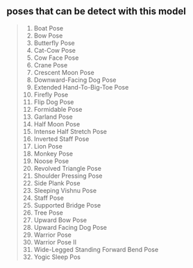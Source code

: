## poses that can be detect with this model
>1. Boat Pose
>1. Bow Pose
>1. Butterfly Pose
>1. Cat-Cow Pose
>1. Cow Face Pose
>1. Crane Pose
>1. Crescent Moon Pose
>1. Downward-Facing Dog Pose
>1. Extended Hand-To-Big-Toe Pose
>1. Firefly Pose
>1. Flip Dog Pose
>1. Formidable Pose
>1. Garland Pose
>1. Half Moon Pose
>1. Intense Half Stretch Pose
>1. Inverted Staff Pose
>1. Lion Pose
>1. Monkey Pose
>1. Noose Pose
>1. Revolved Triangle Pose
>1. Shoulder Pressing Pose
>1. Side Plank Pose
>1. Sleeping Vishnu Pose
>1. Staff Pose
>1. Supported Bridge Pose
>1. Tree Pose
>1. Upward Bow Pose
>1. Upward Facing Dog Pose
>1. Warrior Pose
>1. Warrior Pose II
>1. Wide-Legged Standing Forward Bend Pose
>1. Yogic Sleep Pos